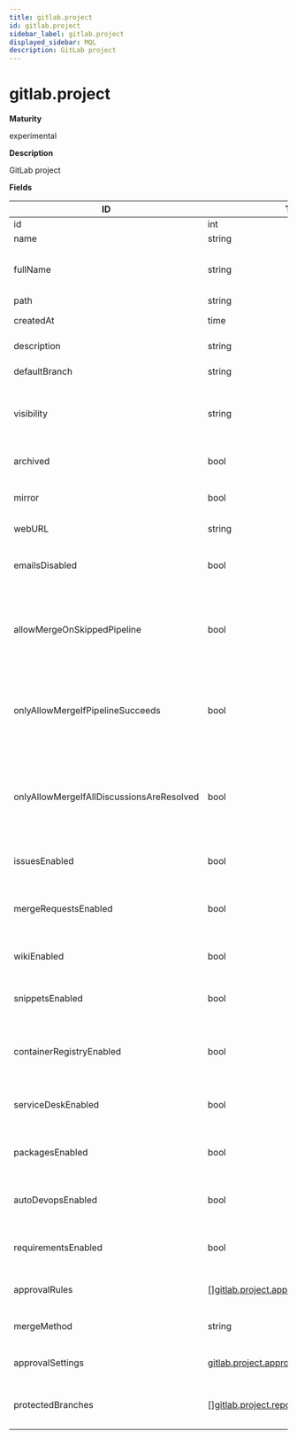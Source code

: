 ```yaml
---
title: gitlab.project
id: gitlab.project
sidebar_label: gitlab.project
displayed_sidebar: MQL
description: GitLab project
---
```


# gitlab.project

**Maturity**

experimental

**Description**

GitLab project

**Fields**

| ID                                        | TYPE                                                                                                | DESCRIPTION                                                                    |
| ----------------------------------------- | --------------------------------------------------------------------------------------------------- | ------------------------------------------------------------------------------ |
| id                                        | int                                                                                                 | Project ID                                                                     |
| name                                      | string                                                                                              | Project name                                                                   |
| fullName                                  | string                                                                                              | The full name of the project, including the namespace                          |
| path                                      | string                                                                                              | Project path                                                                   |
| createdAt                                 | time                                                                                                | Create date of the project                                                     |
| description                               | string                                                                                              | Project description                                                            |
| defaultBranch                             | string                                                                                              | Default Git branch                                                             |
| visibility                                | string                                                                                              | The project's visibility level: private, internal, or public                   |
| archived                                  | bool                                                                                                | Whether the project is archived                                                |
| mirror                                    | bool                                                                                                | Whether the project is a mirror                                                |
| webURL                                    | string                                                                                              | URL of the project                                                             |
| emailsDisabled                            | bool                                                                                                | Whether project email notifications are disabled                               |
| allowMergeOnSkippedPipeline               | bool                                                                                                | Whether merging merge requests is allowed when a pipeline is skipped           |
| onlyAllowMergeIfPipelineSucceeds          | bool                                                                                                | Whether merging merge requests is allowed only if the pipelines succeed        |
| onlyAllowMergeIfAllDiscussionsAreResolved | bool                                                                                                | Whether merging merge requests is allowed only if all discussions are resolved |
| issuesEnabled                             | bool                                                                                                | Whether the issues feature is enabled                                          |
| mergeRequestsEnabled                      | bool                                                                                                | Whether the merge request feature is enabled                                   |
| wikiEnabled                               | bool                                                                                                | Whether the wiki feature is enabled                                            |
| snippetsEnabled                           | bool                                                                                                | Whether the snippets feature is enabled                                        |
| containerRegistryEnabled                  | bool                                                                                                | Whether the container registry feature is enabled                              |
| serviceDeskEnabled                        | bool                                                                                                | Whether the Service Desk feature is enabled                                    |
| packagesEnabled                           | bool                                                                                                | Whether the packages feature is enabled                                        |
| autoDevopsEnabled                         | bool                                                                                                | Whether the Auto DevOps feature is enabled                                     |
| requirementsEnabled                       | bool                                                                                                | Whether the requirements feature is enabled                                    |
| approvalRules                             | &#91;&#93;[gitlab.project.approvalRule](gitlab.project.approvalrule.md)                             | Approval rules for the project                                                 |
| mergeMethod                               | string                                                                                              | Merge methods for the project                                                  |
| approvalSettings                          | [gitlab.project.approvalSettings](gitlab.project.approvalsettings.md)                               | Approval settings for the project                                              |
| protectedBranches                         | &#91;&#93;[gitlab.project.repository.protectedBranch](gitlab.project.repository.protectedbranch.md) | Protected branches settings for the project                                    |
